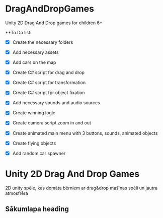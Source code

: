 # DragAndDropGames
Unity 2D Drag And Drop games for children 6+


**To Do list:
- [x] Create the necessary folders
- [x] Add necessary assets
- [x]	Add cars on the map
- [x] Create C# script for drag and drop
- [x] Create C# script for transformation
- [x] Create C# script fpr object fixation
- [x] Add necessary sounds and audio sources
- [x] Create winning logic
- [x] Create camera script zoom in and out
- [x] Create animated main menu with 3 buttons, sounds, animated objects
- [x] Create flying objects
- [x] Add random car spawner


# Unity 2D Drag And Drop Games
2D unity spēle, kas domāta bērniem ar drag&drop mašīnas spēli un jautra atmosfrēra

## Sākumlapa heading




